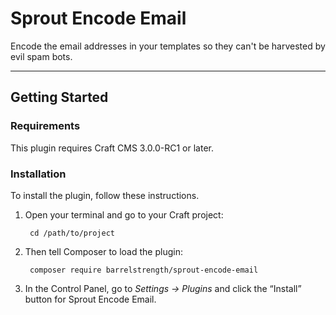 Sprout Encode Email
===================

Encode the email addresses in your templates so they can't be harvested by evil spam bots.

----

## Getting Started 

### Requirements

This plugin requires Craft CMS 3.0.0-RC1 or later.

### Installation

To install the plugin, follow these instructions.

1. Open your terminal and go to your Craft project:

        cd /path/to/project

2. Then tell Composer to load the plugin:

        composer require barrelstrength/sprout-encode-email

3. In the Control Panel, go to _Settings → Plugins_ and click the “Install” button for Sprout Encode Email.
